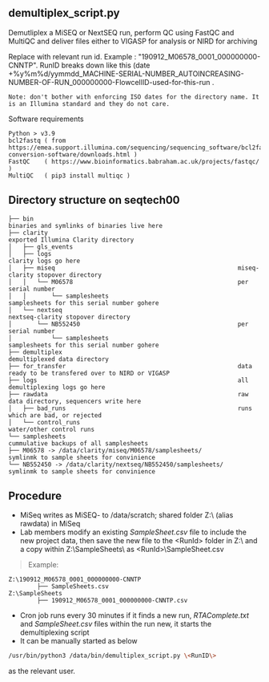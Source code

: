 ## demultiplex_script.py

Demutliplex a MiSEQ or NextSEQ run, perform QC using FastQC and MultiQC and deliver files either to VIGASP for analysis or NIRD for archiving

Replace <RunId> with relevant run id. Example <RunID>: "190912_M06578_0001_000000000-CNNTP". RunID breaks down like this (date +%y%m%d/yymmdd_MACHINE-SERIAL-NUMBER_AUTOINCREASING-NUMBER-OF-RUN_000000000-FlowcellID-used-for-this-run . 

    Note: don't bother with enforcing ISO dates for the directory name. It is an Illumina standard and they do not care.

Software requirements

    Python > v3.9
    bcl2fastq ( from https://emea.support.illumina.com/sequencing/sequencing_software/bcl2fastq-conversion-software/downloads.html )
    FastQC    ( https://www.bioinformatics.babraham.ac.uk/projects/fastqc/ )
    MultiQC   ( pip3 install multiqc )


## Directory structure on seqtech00

	├── bin															binaries and symlinks of binaries live here
	├── clarity 													exported Illumina Clarity directory
	│   ├── gls_events	
	│   ├── logs 													clarity logs go here
	│   ├── miseq													miseq-clarity stopover directory
	│   │   └── M06578												per serial number
	│   │   	└── samplesheets									samplesheets for this serial number gohere
	│   └── nextseq													nextseq-clarity stopover directory
	│   	└── NB552450											per serial number
	│   		└── samplesheets									samplesheets for this serial number gohere
	├── demultiplex													demultiplexed data directory
	├── for_transfer												data ready to be transfered over to NIRD or VIGASP
	├── logs														all demultiplexing logs go here
	├── rawdata														raw data directory, sequencers write here
	│   ├── bad_runs												runs which are bad, or rejected
	│   └── control_runs											water/other control runs
	└── samplesheets												cummulative backups of all samplesheets
	├── M06578 -> /data/clarity/miseq/M06578/samplesheets/			symlinmk to sample sheets for convinience
	└── NB552450 -> /data/clarity/nextseq/NB552450/samplesheets/	symlinmk to sample sheets for convinience


## Procedure
* MiSeq writes as MiSEQ- to /data/scratch; shared folder Z:\ (alias rawdata) in MiSeq
* Lab members modify an existing  _SampleSheet.csv_ file to include the new project data, then save the new file to the \<RunId\> folder in Z:\ and a copy within Z:\SampleSheets\ as \<RunId\>\SampleSheet.csv

> Example:

    Z:\190912_M06578_0001_000000000-CNNTP
            ├── SampleSheets.csv
    Z:\SampleSheets
            ├── 190912_M06578_0001_000000000-CNNTP.csv

* Cron job runs every 30 minutes if it finds a new run, _RTAComplete.txt_ and _SampleSheet.csv_ files within the run new, it starts the demultiplexing script
* It can be manually started as below
```bash
/usr/bin/python3 /data/bin/demultiplex_script.py \<RunID\>
```

as the relevant user.
